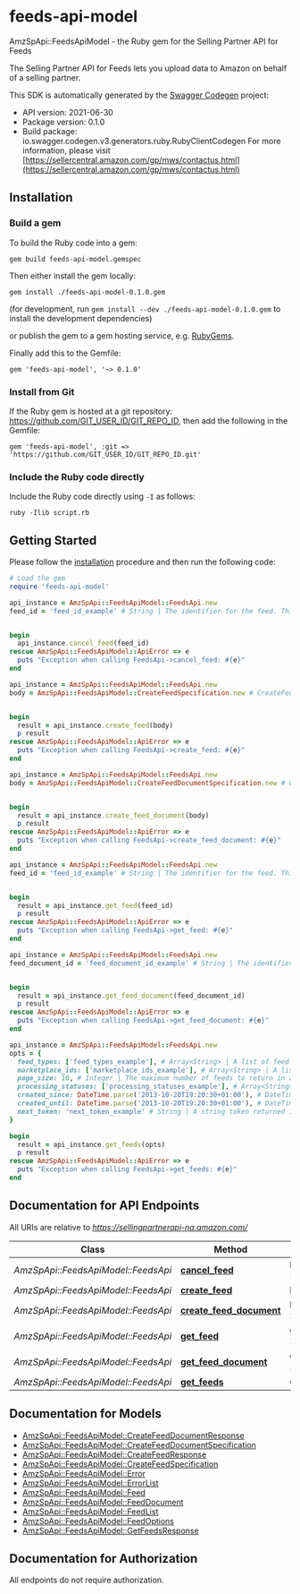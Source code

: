 # feeds-api-model

AmzSpApi::FeedsApiModel - the Ruby gem for the Selling Partner API for Feeds

The Selling Partner API for Feeds lets you upload data to Amazon on behalf of a selling partner.

This SDK is automatically generated by the [Swagger Codegen](https://github.com/swagger-api/swagger-codegen) project:

- API version: 2021-06-30
- Package version: 0.1.0
- Build package: io.swagger.codegen.v3.generators.ruby.RubyClientCodegen
For more information, please visit [https://sellercentral.amazon.com/gp/mws/contactus.html](https://sellercentral.amazon.com/gp/mws/contactus.html)

## Installation

### Build a gem

To build the Ruby code into a gem:

```shell
gem build feeds-api-model.gemspec
```

Then either install the gem locally:

```shell
gem install ./feeds-api-model-0.1.0.gem
```
(for development, run `gem install --dev ./feeds-api-model-0.1.0.gem` to install the development dependencies)

or publish the gem to a gem hosting service, e.g. [RubyGems](https://rubygems.org/).

Finally add this to the Gemfile:

    gem 'feeds-api-model', '~> 0.1.0'

### Install from Git

If the Ruby gem is hosted at a git repository: https://github.com/GIT_USER_ID/GIT_REPO_ID, then add the following in the Gemfile:

    gem 'feeds-api-model', :git => 'https://github.com/GIT_USER_ID/GIT_REPO_ID.git'

### Include the Ruby code directly

Include the Ruby code directly using `-I` as follows:

```shell
ruby -Ilib script.rb
```

## Getting Started

Please follow the [installation](#installation) procedure and then run the following code:
```ruby
# Load the gem
require 'feeds-api-model'

api_instance = AmzSpApi::FeedsApiModel::FeedsApi.new
feed_id = 'feed_id_example' # String | The identifier for the feed. This identifier is unique only in combination with a seller ID.


begin
  api_instance.cancel_feed(feed_id)
rescue AmzSpApi::FeedsApiModel::ApiError => e
  puts "Exception when calling FeedsApi->cancel_feed: #{e}"
end

api_instance = AmzSpApi::FeedsApiModel::FeedsApi.new
body = AmzSpApi::FeedsApiModel::CreateFeedSpecification.new # CreateFeedSpecification | 


begin
  result = api_instance.create_feed(body)
  p result
rescue AmzSpApi::FeedsApiModel::ApiError => e
  puts "Exception when calling FeedsApi->create_feed: #{e}"
end

api_instance = AmzSpApi::FeedsApiModel::FeedsApi.new
body = AmzSpApi::FeedsApiModel::CreateFeedDocumentSpecification.new # CreateFeedDocumentSpecification | 


begin
  result = api_instance.create_feed_document(body)
  p result
rescue AmzSpApi::FeedsApiModel::ApiError => e
  puts "Exception when calling FeedsApi->create_feed_document: #{e}"
end

api_instance = AmzSpApi::FeedsApiModel::FeedsApi.new
feed_id = 'feed_id_example' # String | The identifier for the feed. This identifier is unique only in combination with a seller ID.


begin
  result = api_instance.get_feed(feed_id)
  p result
rescue AmzSpApi::FeedsApiModel::ApiError => e
  puts "Exception when calling FeedsApi->get_feed: #{e}"
end

api_instance = AmzSpApi::FeedsApiModel::FeedsApi.new
feed_document_id = 'feed_document_id_example' # String | The identifier of the feed document.


begin
  result = api_instance.get_feed_document(feed_document_id)
  p result
rescue AmzSpApi::FeedsApiModel::ApiError => e
  puts "Exception when calling FeedsApi->get_feed_document: #{e}"
end

api_instance = AmzSpApi::FeedsApiModel::FeedsApi.new
opts = { 
  feed_types: ['feed_types_example'], # Array<String> | A list of feed types used to filter feeds. When feedTypes is provided, the other filter parameters (processingStatuses, marketplaceIds, createdSince, createdUntil) and pageSize may also be provided. Either feedTypes or nextToken is required.
  marketplace_ids: ['marketplace_ids_example'], # Array<String> | A list of marketplace identifiers used to filter feeds. The feeds returned will match at least one of the marketplaces that you specify.
  page_size: 10, # Integer | The maximum number of feeds to return in a single call.
  processing_statuses: ['processing_statuses_example'], # Array<String> | A list of processing statuses used to filter feeds.
  created_since: DateTime.parse('2013-10-20T19:20:30+01:00'), # DateTime | The earliest feed creation date and time for feeds included in the response, in ISO 8601 format. The default is 90 days ago. Feeds are retained for a maximum of 90 days.
  created_until: DateTime.parse('2013-10-20T19:20:30+01:00'), # DateTime | The latest feed creation date and time for feeds included in the response, in ISO 8601 format. The default is now.
  next_token: 'next_token_example' # String | A string token returned in the response to your previous request. nextToken is returned when the number of results exceeds the specified pageSize value. To get the next page of results, call the getFeeds operation and include this token as the only parameter. Specifying nextToken with any other parameters will cause the request to fail.
}

begin
  result = api_instance.get_feeds(opts)
  p result
rescue AmzSpApi::FeedsApiModel::ApiError => e
  puts "Exception when calling FeedsApi->get_feeds: #{e}"
end
```

## Documentation for API Endpoints

All URIs are relative to *https://sellingpartnerapi-na.amazon.com/*

Class | Method | HTTP request | Description
------------ | ------------- | ------------- | -------------
*AmzSpApi::FeedsApiModel::FeedsApi* | [**cancel_feed**](docs/FeedsApi.md#cancel_feed) | **DELETE** /feeds/2021-06-30/feeds/{feedId} | 
*AmzSpApi::FeedsApiModel::FeedsApi* | [**create_feed**](docs/FeedsApi.md#create_feed) | **POST** /feeds/2021-06-30/feeds | 
*AmzSpApi::FeedsApiModel::FeedsApi* | [**create_feed_document**](docs/FeedsApi.md#create_feed_document) | **POST** /feeds/2021-06-30/documents | 
*AmzSpApi::FeedsApiModel::FeedsApi* | [**get_feed**](docs/FeedsApi.md#get_feed) | **GET** /feeds/2021-06-30/feeds/{feedId} | 
*AmzSpApi::FeedsApiModel::FeedsApi* | [**get_feed_document**](docs/FeedsApi.md#get_feed_document) | **GET** /feeds/2021-06-30/documents/{feedDocumentId} | 
*AmzSpApi::FeedsApiModel::FeedsApi* | [**get_feeds**](docs/FeedsApi.md#get_feeds) | **GET** /feeds/2021-06-30/feeds | 

## Documentation for Models

 - [AmzSpApi::FeedsApiModel::CreateFeedDocumentResponse](docs/CreateFeedDocumentResponse.md)
 - [AmzSpApi::FeedsApiModel::CreateFeedDocumentSpecification](docs/CreateFeedDocumentSpecification.md)
 - [AmzSpApi::FeedsApiModel::CreateFeedResponse](docs/CreateFeedResponse.md)
 - [AmzSpApi::FeedsApiModel::CreateFeedSpecification](docs/CreateFeedSpecification.md)
 - [AmzSpApi::FeedsApiModel::Error](docs/Error.md)
 - [AmzSpApi::FeedsApiModel::ErrorList](docs/ErrorList.md)
 - [AmzSpApi::FeedsApiModel::Feed](docs/Feed.md)
 - [AmzSpApi::FeedsApiModel::FeedDocument](docs/FeedDocument.md)
 - [AmzSpApi::FeedsApiModel::FeedList](docs/FeedList.md)
 - [AmzSpApi::FeedsApiModel::FeedOptions](docs/FeedOptions.md)
 - [AmzSpApi::FeedsApiModel::GetFeedsResponse](docs/GetFeedsResponse.md)

## Documentation for Authorization

 All endpoints do not require authorization.

